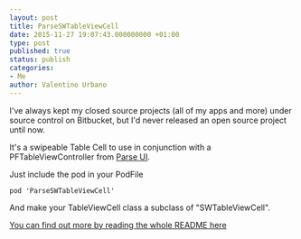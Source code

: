 ```yaml
---
layout: post
title: ParseSWTableViewCell
date: 2015-11-27 19:07:43.000000000 +01:00
type: post
published: true
status: publish
categories:
- Me
author: Valentino Urbano 
---
```


I've always kept my closed source projects (all of my apps and more) under source control on Bitbucket, but I'd never released an open source project until now.

It's a swipeable Table Cell to use in conjunction with a PFTableViewController from [Parse UI][0].

Just include the pod in your PodFile

    pod 'ParseSWTableViewCell'

And make your TableViewCell class a subclass of "SWTableViewCell".

[You can find out more by reading the whole README here][1]


[0]: https://github.com/ParsePlatform/ParseUI-iOS
[1]: https://github.com/valeIT/SWTableViewCell